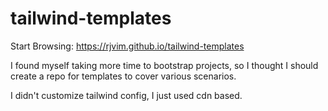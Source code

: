 # tailwind-templates

Start Browsing: https://rjvim.github.io/tailwind-templates

I found myself taking more time to bootstrap projects, so I thought I should create a repo for templates to cover various scenarios.

I didn't customize tailwind config, I just used cdn based.

